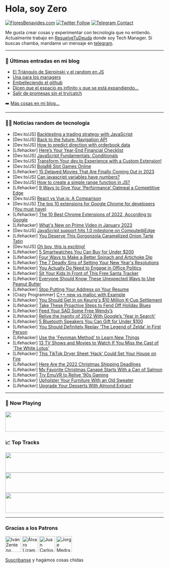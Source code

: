 # Hola, soy Zero

[![FloresBenavides.com](https://img.shields.io/website?down_message=oops&label=MiBlog&style=for-the-badge&up_message=online&url=https%3A%2F%2Ffloresbenavides.com)](https://floresbenavides.com) [![Twitter Follow](https://img.shields.io/twitter/follow/ZeroDragon?color=%231DA1F2&label=Follow&logo=twitter&logoColor=ffffff&style=for-the-badge)](https://twitter.com/zerodragon) [![Telegram Contact](https://img.shields.io/badge/escr%C3%ADbeme-ZeroDragon-%2326A5E4?style=for-the-badge&logo=telegram)](https://t.me/zerodragon)

Me gusta crear cosas y experimentar con tecnología que no entiendo.
Actualmente trabajo en [ResuelveTuDeuda](http://github.com/resuelve) donde soy Tech Manager.
Si buscas chamba, mandame un mensaje en [telegram](https://t.me/zerodragon).

---

### 📕 Últimas entradas en mi blog
<!-- BLOG-POST-LIST:START -->
- [El Triángulo de Sierpinski y el random en JS](https://floresbenavides.com/el-triangulo-de-sierpinski-y-el-random-en-js/)
- [Una para los managers](https://floresbenavides.com/una-para-los-managers/)
- [Embelleciendo el github](https://floresbenavides.com/embelleciendo-el-github/)
- [Dicen que el espacio es infinito y que se está expandiendo…](https://floresbenavides.com/dicen-que-el-espacio-es-infinito-y-que-se-esta-expandiendo/)
- [Salir de promesas sin el try/catch](https://floresbenavides.com/salir-de-promesas-sin-el-try-catch/)
<!-- BLOG-POST-LIST:END -->

➡️ [Más cosas en mi blog...](https://floresbenavides.com)

---

### 👨‍💻 Noticias random de tecnología
<!-- TECH-POSTS:START -->
- [Dev.to/JS] [Backtesting a trading strategy with JavaScript](https://dev.to/onurcelik/backtesting-a-trading-strategy-with-javascript-2goj)
- [Dev.to/JS] [Back to the future: Navigation API](https://dev.to/romaintrotard/back-to-the-future-navigation-api-4pil)
- [Dev.to/JS] [How to predict direction with orderbook data](https://dev.to/onurcelik/how-to-determine-predict-direction-with-buy-sell-orders-46f9)
- [Lifehacker] [Here’s Your Year-End Financial Checklist](https://lifehacker.com/here-s-your-year-end-financial-checklist-1849910676)
- [Dev.to/JS] [JavaScript Fundamentals: Conditionals](https://dev.to/astrodevil/javascript-fundamentals-conditionals-1pi2)
- [Dev.to/JS] [Transform Your dev.to Experience with a Custom Extension!](https://dev.to/deeeyae/transform-your-devto-experience-with-a-custom-extension-1e67)
- [Dev.to/JS] [Bola88 Slot Games Online](https://dev.to/bola88slot/bola88-slot-games-online-3763)
- [Lifehacker] [15 Delayed Movies That Are Finally Coming Out in 2023](https://lifehacker.com/15-delayed-movies-that-are-finally-coming-out-in-2023-1849908964)
- [Dev.to/JS] [Can javascript variables have numbers?](https://dev.to/mwansix/can-javascript-variables-have-numbers-3nh9)
- [Dev.to/JS] [How to create a simple range function in JS?](https://dev.to/rraneem/how-to-create-a-simple-range-function-in-js-n1a)
- [Lifehacker] [9 Ways to Give Your ‘Performance’ Oatmeal a Competitive Edge](https://lifehacker.com/9-ways-to-give-your-performance-oatmeal-a-competitive-1849905042)
- [Dev.to/JS] [React vs Vue.js: A Comparison](https://dev.to/ilovenuggets/react-vs-vuejs-a-comparison-4ca1)
- [Dev.to/JS] [The top 10 extensions for Google Chrome for developers &lpar;You must have&rpar;](https://dev.to/thenomadevel/the-top-10-extensions-for-google-chrome-for-developers-you-must-have-2cc6)
- [Lifehacker] [The 10 Best Chrome Extensions of 2022, According to Google](https://lifehacker.com/the-10-best-chrome-extensions-of-2022-according-to-goo-1849909441)
- [Lifehacker] [What&#39;s New on Prime Video in January 2023](https://lifehacker.com/whats-new-on-prime-video-in-january-2023-1849909928)
- [Dev.to/JS] [JavaScript support hits 1.0 milestone on Compute@Edge](https://dev.to/fastly/javascript-support-hits-10-milestone-on-computeedge-2n61)
- [Lifehacker] [You Deserve This Gorgonzola Caramelized Onion Tarte Tatin](https://lifehacker.com/you-deserve-this-gorgonzola-caramelized-onion-tarte-tat-1849909867)
- [Dev.to/JS] [Oh boy, this is exciting!](https://dev.to/webjose/oh-boy-this-is-exciting-3mee)
- [Lifehacker] [5 Smartwatches You Can Buy for Under $200](https://lifehacker.com/5-smartwatches-you-can-buy-for-under-200-1849905601)
- [Lifehacker] [Four Ways to Make a Better Spinach and Artichoke Dip](https://lifehacker.com/four-ways-to-make-a-better-spinach-and-artichoke-dip-1849905427)
- [Lifehacker] [The 7 Deadly Sins of Setting Your New Year&#39;s Resolutions](https://lifehacker.com/the-7-deadly-sins-of-setting-your-new-years-resolutions-1849908667)
- [Lifehacker] [You Actually Do Need to Engage in Office Politics](https://lifehacker.com/you-actually-do-need-to-engage-in-office-politics-1849903141)
- [Lifehacker] [Sit Your Kids In Front of This Free Santa Tracker](https://lifehacker.com/sit-your-kids-in-front-of-this-free-santa-tracker-1849899611)
- [Lifehacker] [Everyone Should Know These Unexpected Ways to Use Peanut Butter](https://lifehacker.com/everyone-should-know-these-unexpected-ways-to-use-peanu-1849899595)
- [Lifehacker] [Stop Putting Your Address on Your Resume](https://lifehacker.com/stop-putting-your-address-on-your-resume-1849899579)
- [Crazy Programmer] [C++ new vs malloc with Example](https://www.thecrazyprogrammer.com/2022/12/new-vs-malloc.html)
- [Lifehacker] [You Should Get In on Keurig&#39;s $10 Million K-Cup Settlement](https://lifehacker.com/you-should-get-in-on-keurigs-10-million-k-cup-settleme-1849900174)
- [Lifehacker] [Take These Proactive Steps to Fend Off Holiday Blues](https://lifehacker.com/take-these-proactive-steps-to-fend-off-holiday-blues-1849900197)
- [Lifehacker] [Feed Your SAD Some Free Wendy’s](https://lifehacker.com/feed-your-sad-some-free-wendy-s-1849898962)
- [Lifehacker] [Relive the Inanity of 2022 With Google’s ‘Year in Search’](https://lifehacker.com/relive-the-inanity-of-2022-with-google-s-year-in-searc-1849905636)
- [Lifehacker] [5 Bluetooth Speakers You Can Gift for Under $100](https://lifehacker.com/5-bluetooth-speakers-you-can-gift-for-under-100-1849905523)
- [Lifehacker] [You Should Definitely Replay &#39;The Legend of Zelda&#39; in First Person](https://lifehacker.com/you-should-definitely-replay-the-legend-of-zelda-in-fir-1849905337)
- [Lifehacker] [Use the &#39;Feynman Method&#39; to Learn New Things](https://lifehacker.com/use-the-feynman-method-to-learn-new-things-1849905388)
- [Lifehacker] [13 TV Shows and Movies to Watch If You Miss the Cast of &#39;The White Lotus&#39;](https://lifehacker.com/13-tv-shows-and-movies-to-watch-if-you-miss-the-cast-of-1849904811)
- [Lifehacker] [This TikTok Dryer Sheet ‘Hack’ Could Set Your House on Fire](https://lifehacker.com/this-tiktok-dryer-sheet-hack-could-set-your-house-on-1849905164)
- [Lifehacker] [Here Are the 2022 Christmas Shipping Deadlines](https://lifehacker.com/here-are-the-2022-holiday-shipping-deadlines-1849904837)
- [Lifehacker] [My Favorite Christmas Canapé Starts With a Can of Salmon](https://lifehacker.com/my-favorite-christmas-canape-starts-with-a-can-of-salmo-1849904893)
- [Lifehacker] [Try EmuVR to Relive ’90s Gaming](https://lifehacker.com/try-emuvr-to-relive-90s-gaming-1849904148)
- [Lifehacker] [Upholster Your Furniture With an Old Sweater](https://lifehacker.com/upholster-your-furniture-with-an-old-sweater-1849901598)
- [Lifehacker] [Upgrade Your Desserts With Almond Extract](https://lifehacker.com/upgrade-your-baked-goods-with-almond-extract-1849903982)<!-- TECH-POSTS:END -->

---

### 🎵 Now Playing
<a href="https://spotify-now-playing-dun.vercel.app/now-playing?open"><img src="https://spotify-now-playing-dun.vercel.app/now-playing" width="540" height="64"></a>

### 📈 Top Tracks
<a href="https://spotify-now-playing-dun.vercel.app/top-tracks?i=1&open"><img src="https://spotify-now-playing-dun.vercel.app/top-tracks?i=1" width="540" height="64"></a>
<a href="https://spotify-now-playing-dun.vercel.app/top-tracks?i=2&open"><img src="https://spotify-now-playing-dun.vercel.app/top-tracks?i=2" width="540" height="64"></a>
<a href="https://spotify-now-playing-dun.vercel.app/top-tracks?i=3&open"><img src="https://spotify-now-playing-dun.vercel.app/top-tracks?i=3" width="540" height="64"></a>

---

### Gracias a los Patrons
[<img src="https://avatars.githubusercontent.com/u/243380?v=4" alt="Iván Zenteno" width="50px">](https://github.com/k001) [<img src="https://avatars.githubusercontent.com/u/19955639?v=4" alt="Álvaro Lizama" width="50px">](https://github.com/alvarolizama) [<img src="https://avatars.githubusercontent.com/u/2718753?v=4" alt="Juan Carlos Ruiz" width="50px">](https://github.com/JuanCrg90) [<img src="https://avatars.githubusercontent.com/u/37025?v=4" alt="Jorge Medrano" width="50px">](https://github.com/h1pp1e) 

[Suscríbanse](https://www.patreon.com/zerodragon) y hagámos cosas chidas
